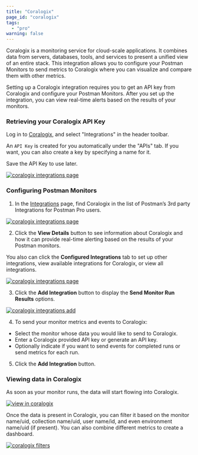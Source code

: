 ```yaml
---
title: "Coralogix"
page_id: "coralogix"
tags: 
  - "pro"
warning: false
---
```


Coralogix is a monitoring service for cloud-scale applications. It combines data from servers, databases, tools, and services to present a unified view of an entire stack. This integration allows you to configure your Postman Monitors to send metrics to Coralogix where you can visualize and compare them with other metrics.

Setting up a Coralogix integration requires you to get an API key from Coralogix and configure your Postman Monitors. After you set up the integration, you can view real-time alerts based on the results of your monitors.

### Retrieving your Coralogix API Key

Log in to [Coralogix](https://app.datadoghq.com/account/settings#api), and select "Integrations" in the header toolbar. 

An `API Key` is created for you automatically under the "APIs" tab. If you want, you can also create a key by specifying a name for it. 

Save the API Key to use later.

[![coralogix integrations page](https://s3.amazonaws.com/postman-static-getpostman-com/postman-docs/58830948.png)](https://s3.amazonaws.com/postman-static-getpostman-com/postman-docs/58830948.png)

### Configuring Postman Monitors

1. In the [Integrations]({{site.pm.gs}}/dashboard/integrations) page, find Coralogix in the list of Postman’s 3rd party Integrations for Postman Pro users.

[![coralogix integrations page](https://s3.amazonaws.com/postman-static-getpostman-com/postman-docs/integrations_datadog2.png)](https://s3.amazonaws.com/postman-static-getpostman-com/postman-docs/integrations_datadog2.png)

<ol start="2">
  <li>
Click the <b>View Details</b> button to see information about Coralogix and how it can provide real-time alerting based on the results of your Postman monitors.</li>
</ol>

You also can click the **Configured Integrations** tab to set up other integrations, view available integrations for Coralogix, or view all integrations.

[![coralogix integrations page](https://s3.amazonaws.com/postman-static-getpostman-com/postman-docs/WS-datadog-config.png)](https://s3.amazonaws.com/postman-static-getpostman-com/postman-docs/WS-datadog-config.png)

<ol start="3">
  <li>
Click the <b>Add Integration</b> button to display the <b>Send Monitor Run Results</b> options.</li>
</ol>

[![coralogix integrations add](https://s3.amazonaws.com/postman-static-getpostman-com/postman-docs/integrations_datadog_sendMonitor.png)](https://s3.amazonaws.com/postman-static-getpostman-com/postman-docs/integrations_datadog_sendMonitor.png)

<ol start="4">
  <li>
To send your monitor metrics and events to Coralogix:</li>
</ol>

* Select the monitor whose data you would like to send to Coralogix.
* Enter a Coralogix provided API key or generate an API key.
* Optionally indicate if you want to send events for completed runs or send metrics for each run.

<ol start="5">
  <li>
Click the <b>Add Integration</b> button.</li>
</ol>


### Viewing data in Coralogix

As soon as your monitor runs, the data will start flowing into Coralogix. 

[![view in coralogix](https://s3.amazonaws.com/postman-static-getpostman-com/postman-docs/58831748.png)](https://s3.amazonaws.com/postman-static-getpostman-com/postman-docs/58831748.png)

Once the data is present in Coralogix, you can filter it based on the monitor name/uid, collection name/uid, user name/id, and even environment name/uid (if present). You can also combine different metrics to create a dashboard.

[![coralogix filters](https://s3.amazonaws.com/postman-static-getpostman-com/postman-docs/58831776.png)](https://s3.amazonaws.com/postman-static-getpostman-com/postman-docs/58831776.png)
